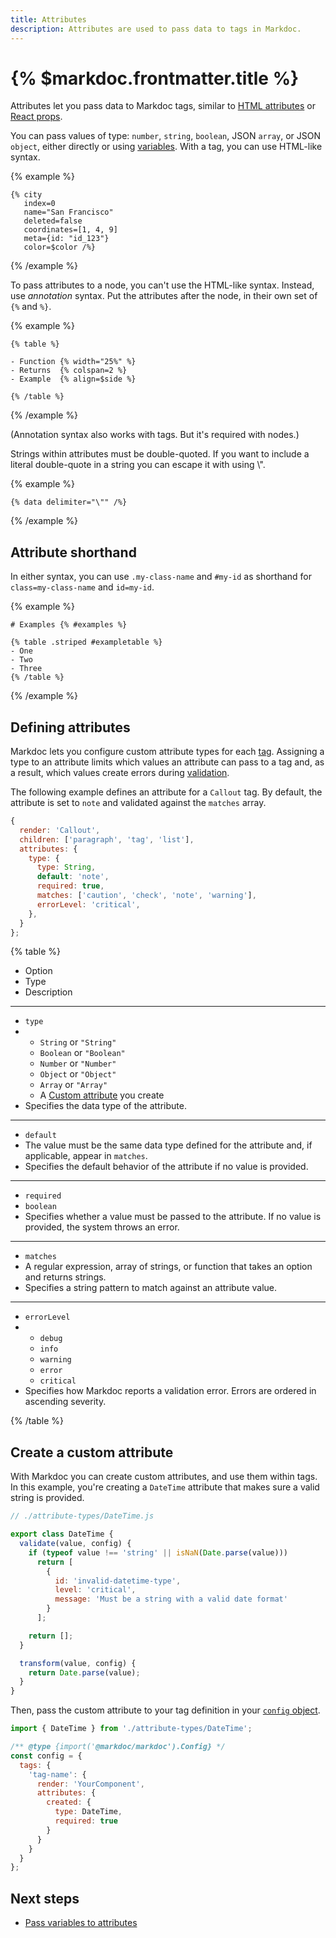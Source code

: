 ```yaml
---
title: Attributes
description: Attributes are used to pass data to tags in Markdoc.
---
```


# {% $markdoc.frontmatter.title %}


Attributes let you pass data to Markdoc tags, similar to [HTML attributes](https://developer.mozilla.org/en-US/docs/Web/HTML/Attributes) or [React props](https://reactjs.org/docs/components-and-props.html).

You can pass values of type: `number`, `string`, `boolean`, JSON `array`, or JSON `object`, either directly or using [variables](/docs/variables). With a tag, you can use HTML-like syntax.

{% example %}

```
{% city
   index=0
   name="San Francisco"
   deleted=false
   coordinates=[1, 4, 9]
   meta={id: "id_123"}
   color=$color /%}
```

{% /example %}

To pass attributes to a node, you can't use the HTML-like syntax. Instead, use _annotation_ syntax. Put the attributes after the node, in their own set of `{%` and `%}`.

{% example %}

```
{% table %}

- Function {% width="25%" %}
- Returns  {% colspan=2 %}
- Example  {% align=$side %}

{% /table %}
```

{% /example %}

(Annotation syntax also works with tags. But it's required with nodes.)

Strings within attributes must be double-quoted. If you want to include a literal double-quote in a string you can escape it with using \\".

{% example %}

``` {% process=false %}
{% data delimiter="\"" /%}
```

{% /example %}


## Attribute shorthand 


In either syntax, you can use `.my-class-name` and `#my-id` as shorthand for `class=my-class-name` and `id=my-id`.

{% example %}

``` {% process=false %}
# Examples {% #examples %}

{% table .striped #exampletable %}
- One 
- Two
- Three
{% /table %}
```

{% /example %}


## Defining attributes

Markdoc lets you configure custom attribute types for each [tag](/docs/tags). Assigning a type to an attribute limits which values an attribute can pass to a tag and, as a result, which values create errors during [validation](/docs/validation).

The following example defines an attribute for a `Callout` tag. By default, the attribute is set to `note` and validated against the `matches` array.

```js
{
  render: 'Callout',
  children: ['paragraph', 'tag', 'list'],
  attributes: {
    type: {
      type: String,
      default: 'note',
      required: true,
      matches: ['caution', 'check', 'note', 'warning'],
      errorLevel: 'critical',
    },
  }
};
```

{% table %}

- Option
- Type
- Description

---

- `type`
- - `String` or `"String"`
  - `Boolean` or `"Boolean"`
  - `Number` or `"Number"`
  - `Object` or `"Object"`
  - `Array` or `"Array"`
  - A [Custom attribute](#create-a-custom-attribute) you create
- Specifies the data type of the attribute.

---

- `default`
- The value must be the same data type defined for the attribute and, if applicable, appear in `matches`.
- Specifies the default behavior of the attribute if no value is provided.

---

- `required`
- `boolean`
- Specifies whether a value must be passed to the attribute. If no value is provided, the system throws an error.

---

- `matches`
- A regular expression, array of strings, or function that takes an option and returns strings.
- Specifies a string pattern to match against an attribute value.

---

- `errorLevel`
- - `debug`
  - `info`
  - `warning`
  - `error`
  - `critical`
- Specifies how Markdoc reports a validation error. Errors are ordered in ascending severity.

{% /table %}

## Create a custom attribute

With Markdoc you can create custom attributes, and use them within tags. In this example, you're creating a `DateTime` attribute that makes sure a valid string is provided.

```js
// ./attribute-types/DateTime.js

export class DateTime {
  validate(value, config) {
    if (typeof value !== 'string' || isNaN(Date.parse(value)))
      return [
        {
          id: 'invalid-datetime-type',
          level: 'critical',
          message: 'Must be a string with a valid date format'
        }
      ];

    return [];
  }

  transform(value, config) {
    return Date.parse(value);
  }
}
```

Then, pass the custom attribute to your tag definition in your [`config` object](/docs/config).

```js
import { DateTime } from './attribute-types/DateTime';

/** @type {import('@markdoc/markdoc').Config} */
const config = {
  tags: {
    'tag-name': {
      render: 'YourComponent',
      attributes: {
        created: {
          type: DateTime,
          required: true
        }
      }
    }
  }
};
```

## Next steps

- [Pass variables to attributes](/docs/variables)